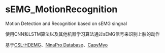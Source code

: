 # sEMG_MotionRecognition
Motion Detection and Recognition based on sEMG singnal

使用CNN和LSTM算法以及其他机器学习算法通过sEMG信号来识别上肢的动作

基于[CSL-HDEMG](https://www.uni-bremen.de/en/csl/research/motion-recognition/)、[NinaPro Database](https://www.idiap.ch/project/ninapro)、[CapyMyo](http://zju-capg.org/myo/)
